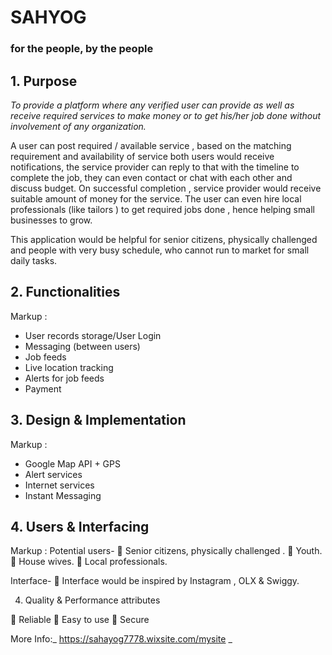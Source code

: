 # SAHYOG 
### for the people, by the people

## 1.	Purpose
_To provide a platform where any verified user can provide as well as receive required services to make money or to get his/her job done without involvement of any organization._

A user can post required / available service , based on the matching requirement and availability of service both users would receive notifications, the service provider can reply to that with the timeline to complete the job, they can even contact or chat with each other and discuss budget. On successful completion , service provider would receive suitable amount of money for the service.
The user can even hire local professionals (like tailors ) to get required jobs done , hence helping small businesses to grow.
 
This application would be helpful for senior citizens, physically challenged and people with very busy schedule, who cannot run to market for small daily tasks. 

## 2.	Functionalities
 Markup : 
*	User records storage/User Login
*	Messaging (between users)
*	Job feeds
*	Live location tracking
*	Alerts for job feeds
*	Payment

## 3.	Design & Implementation
Markup :
*	Google Map API + GPS
*	Alert services
*	Internet services
*	Instant Messaging 

## 4. Users & Interfacing
Markup :
Potential users-
	Senior citizens, physically challenged .
	Youth.
	House wives.
	Local professionals.

Interface-
	Interface would be inspired by Instagram , OLX & Swiggy.

4.	Quality & Performance attributes

	Reliable
	Easy to use
	Secure




More Info:_ https://sahayog7778.wixsite.com/mysite _
